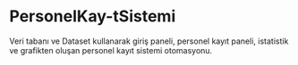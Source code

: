 # PersonelKay-tSistemi
Veri tabanı ve Dataset kullanarak giriş paneli, personel kayıt paneli, istatistik ve grafikten oluşan personel kayıt sistemi otomasyonu.
